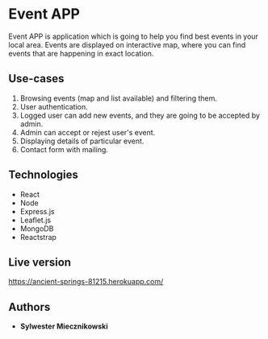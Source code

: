 # Event APP

Event APP is application which is going to help you find best events in your local area. Events are displayed on interactive map, where you can find events that are happening in exact location.

## Use-cases
1. Browsing events (map and list available) and filtering them.
2. User authentication.
3. Logged user can add new events, and they are going to be accepted by admin.
4. Admin can accept or rejest user's event.
5. Displaying details of particular event.
6. Contact form with mailing.

## Technologies
* React
* Node
* Express.js
* Leaflet.js
* MongoDB
* Reactstrap

## Live version

https://ancient-springs-81215.herokuapp.com/

## Authors

* **Sylwester Miecznikowski**
